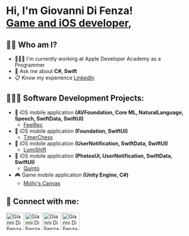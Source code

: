 <h1>Hi, I'm Giovanni Di Fenza! <br/><a href="https://github.com/Orso-bit">Game and iOS developer</a>, </h1>

<h2>🙋🏼 Who am I?</h2>
<ul>
  <li>🧑🏼‍💻 I'm currently working at Apple Developer Academy as a Programmer</li>
  <li>💬 Ask me about <b>C#, Swift</b></li>
  <li>📋 Know my experience <a href="https://www.linkedin.com/in/giovanni-di-fenza-081873208/" target="_blank">LinkedIn</a></li>
</ul>

<h2>🧑🏼‍💻 Software Development Projects:</h2>

- 📱 iOS mobile application <b>(AVFoundation, Core ML, NaturalLanguage, Speech, SwiftData, SwiftUI)</b>
  - [FeelRec](https://github.com/Orso-bit/FeelRec)
- 📱 iOS mobile application <b>(Foundation, SwiftUI)</b>
  - [TimerChess](https://github.com/Orso-bit/TimerChess/tree/main) 
- 📱 iOS mobile application <b>(UserNotification, SwiftData, SwiftUI)</b>
  - [LumiShift](https://github.com/Mamba2301/ImpostorSyndromeAl_final/tree/main)
- 📱 iOS mobile application <b>(PhotosUI, UserNotification, SwiftData, SwiftUI)</b>
  - [Quinto](https://github.com/Orso-bit/Quinto)
- 🎮 Game mobile application <b>(Unity Engine, C#)</b>
  - [Molly's Canvas](https://github.com/Githubense/Molly)

<h2> 🤳 Connect with me:</h2>

[<img align="left" alt="Gianni Di Fenza | Instagram" width="48px" src="https://img.icons8.com/color/48/instagram-new.png" />][instagram]
[<img align="left" alt="Gianni Di Fenza | LinkedIn" width="48px" src="https://img.icons8.com/color/48/linkedin.png" />][linkedin]
[<img align="left" alt="Gianni Di Fenza | Gmail" width="48px" src="https://img.icons8.com/color/48/gmail-new.png" />][gmail]
[<img align="left" alt="Gianni Di Fenza | GitHub" width="48px" src="https://cdn.jsdelivr.net/npm/simple-icons@v3/icons/github.svg" />][github]

[instagram]: https://www.instagram.com/giannidifenzaa/
[linkedin]: https://www.linkedin.com/in/giovanni-di-fenza-081873208/
[gmail]: mailto:giovannijr2000@gmail.com
[github]: https://github.com/Orso-bit

<!--
**joshmadakor1/joshmadakor1** is a ✨ _special_ ✨ repository because its `README.md` (this file) appears on your GitHub profile.

Here are some ideas to get you started:

- 🔭 I’m currently working on ...
- 🌱 I’m currently learning ...
- 👯 I’m looking to collaborate on ...
- 🤔 I’m looking for help with ...
- 💬 Ask me about ...
- 📫 How to reach me: ...
- 😄 Pronouns: ...
- ⚡ Fun fact: ...
-->
